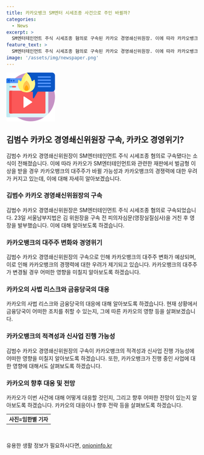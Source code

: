 ```yaml
---
title: 카카오뱅크 SM엔터 시세조종 사건으로 주인 바뀔까?
categories:
  - News
excerpt: >
  SM엔터테인먼트 주식 시세조종 혐의로 구속된 카카오 경영쇄신위원장. 이에 따라 카카오뱅크의 대주주 변화 가능성도 제기됨. 카카오는 관련하여 양벌규정과 적격성 문제 등으로 금융당국의 심사 중. 또한 카카오페이의 미국 시버트 인수 추진도 리스크로 지목됨. 이에 따라 카카오법인의 양벌규제 적용 여부에 따라 카카오뱅크의 대주주 변화가 예상된다.
feature_text: >
  SM엔터테인먼트 주식 시세조종 혐의로 구속된 카카오 경영쇄신위원장. 이에 따라 카카오뱅크의 대주주 변화 가능성도 제기됨. 카카오는 관련하여 양벌규정과 적격성 문제 등으로 금융당국의 심사 중. 또한 카카오페이의 미국 시버트 인수 추진도 리스크로 지목됨. 이에 따라 카카오법인의 양벌규제 적용 여부에 따라 카카오뱅크의 대주주 변화가 예상된다.
image: '/assets/img/newspaper.png'
---
```


<p><img src="/assets/img/news.png" alt="rentncar 속보" /></p>

<h2 data-ke-size="size26">김범수 카카오 경영쇄신위원장 구속, 카카오 경영위기?</h2>

<p data-ke-size="size16">김범수 카카오 경영쇄신위원장이 SM엔터테인먼트 주식 시세조종 혐의로 구속됐다는 소식이 전해졌습니다. 이에 따라 카카오가 SM엔터테인먼트와 관련한 재판에서 벌금형 이상을 받을 경우 카카오뱅크의 대주주가 바뀔 가능성과 카카오뱅크의 경쟁력에 대한 우려가 커지고 있는데, 이에 대해 자세히 알아보겠습니다.</p>

<h3 data-ke-size="size24">김범수 카카오 경영쇄신위원장의 구속</h3>

<p data-ke-size="size16">김범수 카카오 경영쇄신위원장은 SM엔터테인먼트 주식 시세조종 혐의로 구속되었습니다. 23일 서울남부지법은 김 위원장을 구속 전 피의자심문(영장실질심사)을 거친 후 영장을 발부했습니다. 이에 대해 알아보도록 하겠습니다.</p>

<h3 data-ke-size="size24">카카오뱅크의 대주주 변화와 경영위기</h3>

<p data-ke-size="size16">김범수 카카오 경영쇄신위원장의 구속으로 인해 카카오뱅크의 대주주 변화가 예상되며, 이로 인해 카카오뱅크의 경쟁력에 대한 우려가 제기되고 있습니다. 카카오뱅크의 대주주가 변경될 경우 어떠한 영향을 미칠지 알아보도록 하겠습니다.</p>

<h3 data-ke-size="size24">카카오의 사법 리스크와 금융당국의 대응</h3>

<p data-ke-size="size16">카카오의 사법 리스크와 금융당국의 대응에 대해 알아보도록 하겠습니다. 현재 상황에서 금융당국이 어떠한 조치를 취할 수 있는지, 그에 따른 카카오의 영향 등을 살펴보겠습니다.</p>

<h3 data-ke-size="size24">카카오뱅크의 적격성과 신사업 진행 가능성</h3>

<p data-ke-size="size16">김범수 카카오 경영쇄신위원장의 구속이 카카오뱅크의 적격성과 신사업 진행 가능성에 어떠한 영향을 미칠지 알아보도록 하겠습니다. 또한, 카카오뱅크가 진행 중인 사업에 대한 영향에 대해서도 살펴보도록 하겠습니다.</p>

<h3 data-ke-size="size24">카카오의 향후 대응 및 전망</h3>

<p data-ke-size="size16">카카오가 이번 사건에 대해 어떻게 대응할 것인지, 그리고 향후 어떠한 전망이 있는지 알아보도록 하겠습니다. 카카오의 대응이나 향후 전략 등을 살펴보도록 하겠습니다.</p>

<table>
    <tr>
        <td style="text-align: center; height: 17px;"><b>사진=임한별 기자</b></td>
    </tr>
</table>

<p data-ke-size="size16">&nbsp;</p>
유용한 생활 정보가 필요하시다면, <a href="https://onioninfo.kr" rel="dofollow">onioninfo.kr</a>


